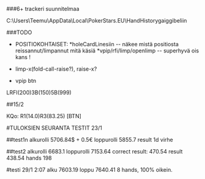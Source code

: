 ###6+ trackeri suunnitelmaa

C:\Users\Teemu\AppData\Local\PokerStars.EU\HandHistorygaiggibeliin

###TODO

- POSITIOKOHTAISET:
    *holeCardLinesiin -- näkee mistä positiosta reissannut/limpannut mitä käsiä
    *vpip/rfi/limp/openlimp -- superhyvä ois kans !

- limp-x(fold-call-raise?), raise-x?
- vpip btn


LRFI(200)3B(150)5B(999)



##15/2

KQo: R1(14.0)R3(83.25) [BTN]






#TULOKSIEN SEURANTA TESTIT 23/1


##test1n
alkurolli 5706.84$ + 0.5€
loppurolli 5855.7
result 1d virhe

##test2
alkurolli 6683.1
loppurolli 7153.64
correct result: 470.54
result 438.54
hands 198

#testi 29/1 2:07
alku 7603.19
loppu 7640.41
8 hands, 100% oikein.



